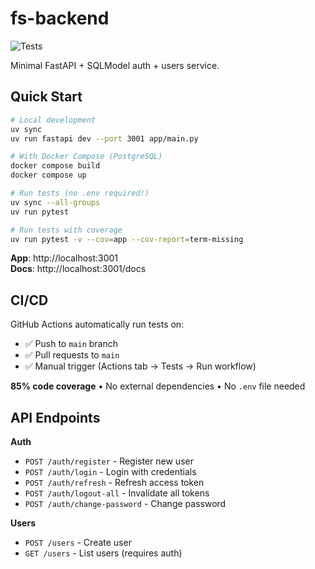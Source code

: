 # fs-backend

![Tests](https://github.com/bbq-gmbh/backend/actions/workflows/test.yml/badge.svg?branch=main)

Minimal FastAPI + SQLModel auth + users service.

## Quick Start

```bash
# Local development
uv sync
uv run fastapi dev --port 3001 app/main.py

# With Docker Compose (PostgreSQL)
docker compose build
docker compose up

# Run tests (no .env required!)
uv sync --all-groups
uv run pytest

# Run tests with coverage
uv run pytest -v --cov=app --cov-report=term-missing
```

**App**: http://localhost:3001  
**Docs**: http://localhost:3001/docs

## CI/CD

GitHub Actions automatically run tests on:
- ✅ Push to `main` branch
- ✅ Pull requests to `main`
- ✅ Manual trigger (Actions tab → Tests → Run workflow)

**85% code coverage** • No external dependencies • No `.env` file needed

## API Endpoints

**Auth**
- `POST /auth/register` - Register new user
- `POST /auth/login` - Login with credentials
- `POST /auth/refresh` - Refresh access token
- `POST /auth/logout-all` - Invalidate all tokens
- `POST /auth/change-password` - Change password

**Users**
- `POST /users` - Create user
- `GET /users` - List users (requires auth)
